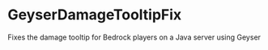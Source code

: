 # GeyserDamageTooltipFix
Fixes the damage tooltip for Bedrock players on a Java server using Geyser
